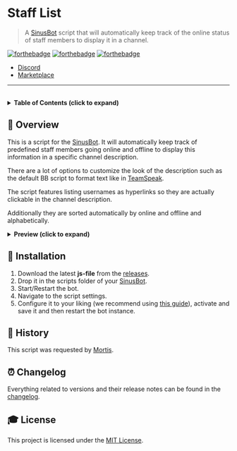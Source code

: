 # **Staff List**

> A [SinusBot] script that will automatically keep track of the online status of staff members to display it in a channel.


[![forthebadge](https://forthebadge.com/images/badges/60-percent-of-the-time-works-every-time.svg)][Marketplace]
[![forthebadge](https://forthebadge.com/images/badges/fuck-it-ship-it.svg)][Marketplace]
[![forthebadge](https://forthebadge.com/images/badges/made-with-javascript.svg)][Marketplace]

- [Discord]
- [Marketplace]

---

<br>

<!-- Table of Contents -->
<details>
    <summary>
        <strong>Table of Contents (click to expand)</strong>
    </summary>

- [**Staff List**](#staff-list)
  - [**📑 Overview**](#-overview)
  - [**🔧 Installation**](#-installation)
  - [**📕 History**](#-history)
  - [**⏰ Changelog**](#-changelog)
  - [**🎓 License**](#-license)
</details>


## **📑 Overview**
This is a script for the [SinusBot]. It will automatically keep track of predefined staff members going online and offline to display this information in a specific channel description.

There are a lot of options to customize the look of the description such as the default BB script to format text like in [TeamSpeak].

The script features listing usernames as hyperlinks so they are actually clickable in the channel description.

Additionally they are sorted automatically by online and offline and alphabetically.

<details>
    <summary>
        <strong>Preview (click to expand)</strong>
    </summary>

![preview](images/preview_main.png)
</details>


## **🔧 Installation**

1. Download the latest **js-file** from the [releases].
2. Drop it in the scripts folder of your [SinusBot].
3. Start/Restart the bot.
4. Navigate to the script settings.
5. Configure it to your liking (we recommend using [this guide][configuration]), activate and save it and then restart the bot instance.


## **📕 History**
This script was requested by [Mortis].


## **⏰ Changelog**
Everything related to versions and their release notes can be found in the [changelog].


## **🎓 License**
This project is licensed under the [MIT License].


<!-- Links -->
[SinusBot]: https://www.sinusbot.com/
[Discord]: https://discordapp.com/invite/Q3qxws6
[Marketplace]: https://forum.sinusbot.com/resources/staff-list.497/
[TeamSpeak]:https://www.teamspeak.com/
[releases]: https://github.com/RLNT/sinus-staff-list/releases
[configuration]: CONFIGURATION.md
[Mortis]: https://forum.sinusbot.com/members/mortis.78202/
[changelog]: CHANGELOG.md
[MIT License]: LICENSE.md
